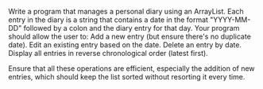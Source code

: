 Write a program that manages a personal diary using an ArrayList. 
Each entry in the diary is a string that contains a date in the format "YYYY-MM-DD" followed 
by a colon and the diary entry for that day. Your program should allow the user to:
    Add a new entry (but ensure there's no duplicate date).
    Edit an existing entry based on the date.
    Delete an entry by date.
    Display all entries in reverse chronological order (latest first).

Ensure that all these operations are efficient, especially the addition of new entries, 
which should keep the list sorted without resorting it every time.

